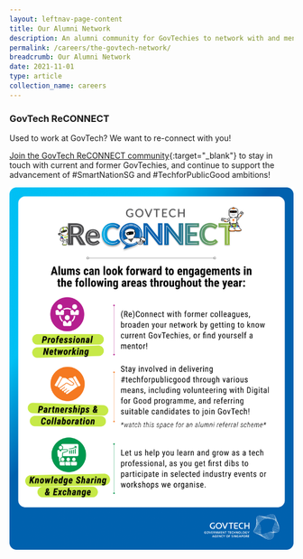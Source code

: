 ```yaml
---
layout: leftnav-page-content
title: Our Alumni Network
description: An alumni community for GovTechies to network with and mentor former and current employees. 
permalink: /careers/the-govtech-network/
breadcrumb: Our Alumni Network
date: 2021-11-01
type: article
collection_name: careers
---
```


### **GovTech ReCONNECT**

Used to work at GovTech? We want to re-connect with you!

[Join the GovTech ReCONNECT community](https://www.go.gov.sg/govtechalumni){:target="_blank"} to stay in touch with current and former GovTechies, and continue to support the advancement of #SmartNationSG and #TechforPublicGood ambitions!

![GOVTECH ReCONNECT](/images/careers/Alumni_GovTech_Reconnect.png)

